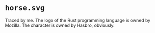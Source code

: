 
# `horse.svg`

Traced by me. The logo of the Rust programming language is owned by Mozilla. The character is owned by Hasbro, obviously.

